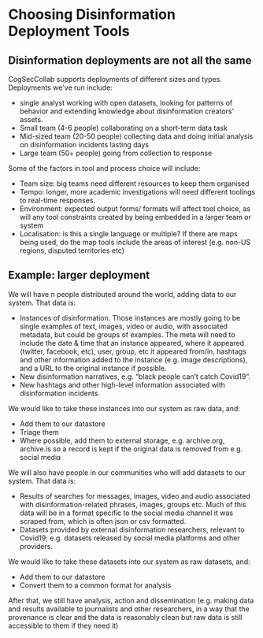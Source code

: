 # Choosing Disinformation Deployment Tools

## Disinformation deployments are not all the same

CogSecCollab supports deployments of different sizes and types. Deployments we've run include:
* single analyst working with open datasets, looking for patterns of behavior and extending knowledge about disinformation creators' assets.
* Small team (4-6 people) collaborating on a short-term data task
* Mid-sized team (20-50 people) collecting data and doing initial analysis on disinformation incidents lasting days
* Large team (50+ people) going from collection to response

Some of the factors in tool and process choice will include:
* Team size: big teams need different resources to keep them organised
* Tempo: longer, more academic investigations will need different toolings to real-time responses.
* Environment: expected output forms/ formats will affect tool choice, as will any tool constraints created by being embedded in a larger team or system
* Localisation: is this a single language or multiple? If there are maps being used, do the map tools include the areas of interest (e.g. non-US regions, disputed territories etc)

## Example: larger deployment

We will have n people distributed around the world, adding data to our system.  That data is:

* Instances of disinformation.  Those instances are mostly going to be single examples of text, images, video or audio, with associated metadata, but could be groups of examples.  The meta will need to include the date & time that an instance appeared, where it appeared (twitter, facebook, etc), user, group, etc it appeared from/in, hashtags and other information added to the instance (e.g. image descriptions), and a URL to the original instance if possible.
* New disinformation narratives, e.g. “black people can’t catch Covid19”.
* New hashtags and other high-level information associated with disinformation incidents.

We would like to take these instances into our system as raw data, and:
* Add them to our datastore
* Triage them
* Where possible, add them to external storage, e.g. archive.org, archive.is so a record is kept if the original data is removed from e.g. social media

We will also have people in our communities who will add datasets to our system. That data is:
* Results of searches for messages, images, video and audio associated with disinformation-related phrases, images, groups etc.  Much of this data will be in a format specific to the social media channel it was scraped from, which is often json or csv formatted.
* Datasets provided by external disinformation researchers, relevant to Covid19; e.g. datasets released by social media platforms and other providers.

We would like to take these datasets into our system as raw datasets, and:
* Add them to our datastore
* Convert them to a common format for analysis

After that, we still have analysis, action and dissemination (e.g. making data and results available to journalists and other researchers, in a way that the provenance is clear and the data is reasonably clean but raw data is still accessible to them if they need it)
